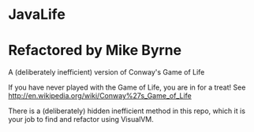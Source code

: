# JavaLife
# Refactored by Mike Byrne

A (deliberately inefficient) version of Conway's Game of Life

If you have never played with the Game of Life, you are in for a treat!  See http://en.wikipedia.org/wiki/Conway%27s_Game_of_Life

There is a (deliberately) hidden inefficient method in this repo, which it is your job to find and refactor using VisualVM.
